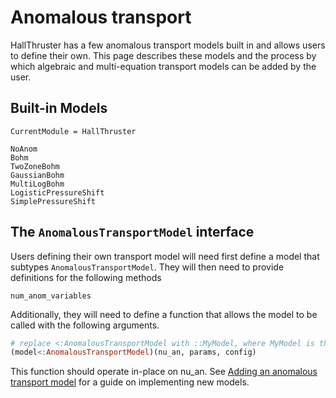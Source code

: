 # Anomalous transport

HallThruster has a few anomalous transport models built in and allows users to define their own. This page describes these models and the process by which algebraic and multi-equation transport
models can be added by the user.

## Built-in Models

```@meta
CurrentModule = HallThruster
```

```@docs
NoAnom
Bohm
TwoZoneBohm
GaussianBohm
MultiLogBohm
LogisticPressureShift
SimplePressureShift
```

## The `AnomalousTransportModel` interface

Users defining their own transport model will need first define a model that subtypes `AnomalousTransportModel`.
They will then need to provide definitions for the following methods

```@docs
num_anom_variables
```
Additionally, they will need to define a function that allows the model to be called with the following arguments.

```julia
# replace <:AnomalousTransportModel with ::MyModel, where MyModel is the name of your model.
(model<:AnomalousTransportModel)(nu_an, params, config)
```

This function should operate in-place on nu_an.
See [Adding an anomalous transport model](@ref) for a guide on implementing new models.
